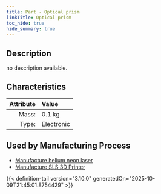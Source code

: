 ```yaml
---
title: Part - Optical prism
linkTitle: Optical prism
toc_hide: true
hide_summary: true
---
```

<!-- This is generated by the MarsSim HelpGenertor, do not edit. -->

## Description
no description available.

## Characteristics

| Attribute      | Value |
|--------:|:------|
|Mass:|0.1 kg|
|Type:|Electronic|


## Used by Manufacturing Process

- [Manufacture helium neon laser](/docs/definitions/process/manufacture-helium-neon-laser)
- [Manufacture SLS 3D Printer](/docs/definitions/process/manufacture-sls-3d-printer)



{{< definition-tail version="3.10.0" generatedOn="2025-10-09T21:45:01.8754429" >}}



